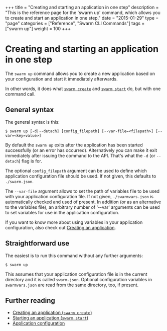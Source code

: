 +++
title = "Creating and starting an application in one step"
description = "This is the reference page for the 'swarm up' command, which allows you to create and start an application in one step."
date = "2015-01-29"
type = "page"
categories = ["Reference", "Swarm CLI Commands"]
tags = ["swarm up"]
weight = 100
+++

# Creating and starting an application in one step

The `swarm up` command allows you to create a new application based on your configuration and start it immediately afterwards.

In other words, it does what [`swarm create`](../create/) and [`swarm start`](../start/) do, but with one command call.

## General syntax

The general syntax is this:

```nohighlight
$ swarm up [-d|--detach] [config_filepath] [--var-file=<filepath>] [--var=<key=value>]
```

By default the `swarm up` exits after the application has been started successfully (or an error has occurred). Alternatively you can make it exit immediately after issuing the command to the API. That's what the `-d` (or `--detach`) flag is for.

The optional `config_filepath` argument can be used to define which application configuration file should be used. If not given, this defaults to `./swarm.json`.

The `--var-file` argument allows to set the path of variables file to be used with your application configuration file. If not given, `./swarmvars.json` is automatically checked and used of present. In addition (or as an alternative to the variables file), an arbitrary number of '--var' arguments can be used to set variables for use in the application configuration.

If you want to know more about using variables in your application configuration, also check out [Creating an application](../create/).

## Straightforward use

The easiest is to run this command without any further arguments:

```nohighlight
$ swarm up
```

This assumes that your application configuration file is in the current directory and it is called `swarm.json`. Optional configuration variables in `swarmvars.json` are read from the same directory, too, if present.

## Further reading

* [Creating an application (`swarm create`)](../create/)
* [Starting an application (`swarm start`)](../start/)
* [Application configuration](../swarm-json/)
